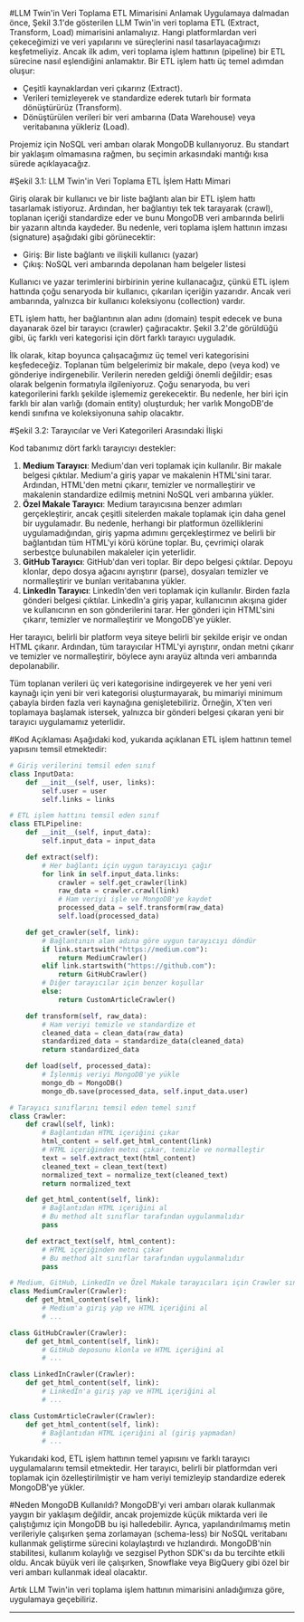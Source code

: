 #LLM Twin'in Veri Toplama ETL Mimarisini Anlamak
Uygulamaya dalmadan önce, Şekil 3.1'de gösterilen LLM Twin'in veri toplama ETL (Extract, Transform, Load) mimarisini anlamalıyız. Hangi platformlardan veri çekeceğimizi ve veri yapılarını ve süreçlerini nasıl tasarlayacağımızı keşfetmeliyiz. Ancak ilk adım, veri toplama işlem hattının (pipeline) bir ETL sürecine nasıl eşlendiğini anlamaktır. Bir ETL işlem hattı üç temel adımdan oluşur: 
- Çeşitli kaynaklardan veri çıkarırız (Extract).
- Verileri temizleyerek ve standardize ederek tutarlı bir formata dönüştürürüz (Transform).
- Dönüştürülen verileri bir veri ambarına (Data Warehouse) veya veritabanına yükleriz (Load).

Projemiz için NoSQL veri ambarı olarak MongoDB kullanıyoruz. Bu standart bir yaklaşım olmamasına rağmen, bu seçimin arkasındaki mantığı kısa sürede açıklayacağız.

#Şekil 3.1: LLM Twin'in Veri Toplama ETL İşlem Hattı Mimari

Giriş olarak bir kullanıcı ve bir liste bağlantı alan bir ETL işlem hattı tasarlamak istiyoruz. Ardından, her bağlantıyı tek tek tarayarak (crawl), toplanan içeriği standardize eder ve bunu MongoDB veri ambarında belirli bir yazarın altında kaydeder. Bu nedenle, veri toplama işlem hattının imzası (signature) aşağıdaki gibi görünecektir:

- Giriş: Bir liste bağlantı ve ilişkili kullanıcı (yazar)
- Çıkış: NoSQL veri ambarında depolanan ham belgeler listesi

Kullanıcı ve yazar terimlerini birbirinin yerine kullanacağız, çünkü ETL işlem hattında çoğu senaryoda bir kullanıcı, çıkarılan içeriğin yazarıdır. Ancak veri ambarında, yalnızca bir kullanıcı koleksiyonu (collection) vardır.

ETL işlem hattı, her bağlantının alan adını (domain) tespit edecek ve buna dayanarak özel bir tarayıcı (crawler) çağıracaktır. Şekil 3.2'de görüldüğü gibi, üç farklı veri kategorisi için dört farklı tarayıcı uyguladık.

İlk olarak, kitap boyunca çalışacağımız üç temel veri kategorisini keşfedeceğiz. Toplanan tüm belgelerimiz bir makale, depo (veya kod) ve gönderiye indirgenebilir. Verilerin nereden geldiği önemli değildir; esas olarak belgenin formatıyla ilgileniyoruz. Çoğu senaryoda, bu veri kategorilerini farklı şekilde işlememiz gerekecektir. Bu nedenle, her biri için farklı bir alan varlığı (domain entity) oluşturduk; her varlık MongoDB'de kendi sınıfına ve koleksiyonuna sahip olacaktır.

#Şekil 3.2: Tarayıcılar ve Veri Kategorileri Arasındaki İlişki

Kod tabanımız dört farklı tarayıcıyı destekler:
1. **Medium Tarayıcı**: Medium'dan veri toplamak için kullanılır. Bir makale belgesi çıktılar. Medium'a giriş yapar ve makalenin HTML'sini tarar. Ardından, HTML'den metni çıkarır, temizler ve normalleştirir ve makalenin standardize edilmiş metnini NoSQL veri ambarına yükler.
2. **Özel Makale Tarayıcı**: Medium tarayıcısına benzer adımları gerçekleştirir, ancak çeşitli sitelerden makale toplamak için daha genel bir uygulamadır. Bu nedenle, herhangi bir platformun özelliklerini uygulamadığından, giriş yapma adımını gerçekleştirmez ve belirli bir bağlantıdan tüm HTML'yi körü körüne toplar. Bu, çevrimiçi olarak serbestçe bulunabilen makaleler için yeterlidir.
3. **GitHub Tarayıcı**: GitHub'dan veri toplar. Bir depo belgesi çıktılar. Depoyu klonlar, depo dosya ağacını ayrıştırır (parse), dosyaları temizler ve normalleştirir ve bunları veritabanına yükler.
4. **LinkedIn Tarayıcı**: LinkedIn'den veri toplamak için kullanılır. Birden fazla gönderi belgesi çıktılar. LinkedIn'a giriş yapar, kullanıcının akışına gider ve kullanıcının en son gönderilerini tarar. Her gönderi için HTML'sini çıkarır, temizler ve normalleştirir ve MongoDB'ye yükler.

Her tarayıcı, belirli bir platform veya siteye belirli bir şekilde erişir ve ondan HTML çıkarır. Ardından, tüm tarayıcılar HTML'yi ayrıştırır, ondan metni çıkarır ve temizler ve normalleştirir, böylece aynı arayüz altında veri ambarında depolanabilir.

Tüm toplanan verileri üç veri kategorisine indirgeyerek ve her yeni veri kaynağı için yeni bir veri kategorisi oluşturmayarak, bu mimariyi minimum çabayla birden fazla veri kaynağına genişletebiliriz. Örneğin, X'ten veri toplamaya başlamak istersek, yalnızca bir gönderi belgesi çıkaran yeni bir tarayıcı uygulamamız yeterlidir.

#Kod Açıklaması
Aşağıdaki kod, yukarıda açıklanan ETL işlem hattının temel yapısını temsil etmektedir:
```python
# Giriş verilerini temsil eden sınıf
class InputData:
    def __init__(self, user, links):
        self.user = user
        self.links = links

# ETL işlem hattını temsil eden sınıf
class ETLPipeline:
    def __init__(self, input_data):
        self.input_data = input_data

    def extract(self):
        # Her bağlantı için uygun tarayıcıyı çağır
        for link in self.input_data.links:
            crawler = self.get_crawler(link)
            raw_data = crawler.crawl(link)
            # Ham veriyi işle ve MongoDB'ye kaydet
            processed_data = self.transform(raw_data)
            self.load(processed_data)

    def get_crawler(self, link):
        # Bağlantının alan adına göre uygun tarayıcıyı döndür
        if link.startswith("https://medium.com"):
            return MediumCrawler()
        elif link.startswith("https://github.com"):
            return GitHubCrawler()
        # Diğer tarayıcılar için benzer koşullar
        else:
            return CustomArticleCrawler()

    def transform(self, raw_data):
        # Ham veriyi temizle ve standardize et
        cleaned_data = clean_data(raw_data)
        standardized_data = standardize_data(cleaned_data)
        return standardized_data

    def load(self, processed_data):
        # İşlenmiş veriyi MongoDB'ye yükle
        mongo_db = MongoDB()
        mongo_db.save(processed_data, self.input_data.user)

# Tarayıcı sınıflarını temsil eden temel sınıf
class Crawler:
    def crawl(self, link):
        # Bağlantıdan HTML içeriğini çıkar
        html_content = self.get_html_content(link)
        # HTML içeriğinden metni çıkar, temizle ve normalleştir
        text = self.extract_text(html_content)
        cleaned_text = clean_text(text)
        normalized_text = normalize_text(cleaned_text)
        return normalized_text

    def get_html_content(self, link):
        # Bağlantıdan HTML içeriğini al
        # Bu method alt sınıflar tarafından uygulanmalıdır
        pass

    def extract_text(self, html_content):
        # HTML içeriğinden metni çıkar
        # Bu method alt sınıflar tarafından uygulanmalıdır
        pass

# Medium, GitHub, LinkedIn ve Özel Makale tarayıcıları için Crawler sınıfını genişleten sınıflar
class MediumCrawler(Crawler):
    def get_html_content(self, link):
        # Medium'a giriş yap ve HTML içeriğini al
        # ...

class GitHubCrawler(Crawler):
    def get_html_content(self, link):
        # GitHub deposunu klonla ve HTML içeriğini al
        # ...

class LinkedInCrawler(Crawler):
    def get_html_content(self, link):
        # LinkedIn'a giriş yap ve HTML içeriğini al
        # ...

class CustomArticleCrawler(Crawler):
    def get_html_content(self, link):
        # Bağlantıdan HTML içeriğini al (giriş yapmadan)
        # ...
```
Yukarıdaki kod, ETL işlem hattının temel yapısını ve farklı tarayıcı uygulamalarını temsil etmektedir. Her tarayıcı, belirli bir platformdan veri toplamak için özelleştirilmiştir ve ham veriyi temizleyip standardize ederek MongoDB'ye yükler.

#Neden MongoDB Kullanıldı?
MongoDB'yi veri ambarı olarak kullanmak yaygın bir yaklaşım değildir, ancak projemizde küçük miktarda veri ile çalıştığımız için MongoDB bu işi halledebilir. Ayrıca, yapılandırılmamış metin verileriyle çalışırken şema zorlamayan (schema-less) bir NoSQL veritabanı kullanmak geliştirme sürecini kolaylaştırdı ve hızlandırdı. MongoDB'nin stabilitesi, kullanım kolaylığı ve sezgisel Python SDK'sı da bu tercihte etkili oldu. Ancak büyük veri ile çalışırken, Snowflake veya BigQuery gibi özel bir veri ambarı kullanmak ideal olacaktır.

Artık LLM Twin'in veri toplama işlem hattının mimarisini anladığımıza göre, uygulamaya geçebiliriz.

---

